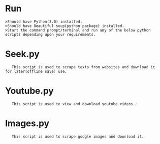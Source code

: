 # Run
    >Should have Python(3.0) installed.
    >Should have Beautiful soup(python package) installed.
    >Start the command prompt/terminal and run any of the below python scripts depending upon your requirements. 
# Seek.py
       This script is used to scrape texts from websites and download it for later(offline save) use.
 
# Youtube.py
       This script is used to view and download youtube videos.
        
# Images.py
       This script is used to scrape google images and download it.
